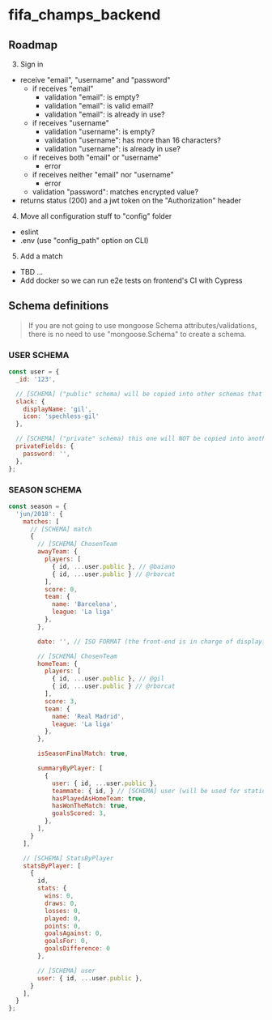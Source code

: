 # fifa_champs_backend

## Roadmap

3. Sign in
  * receive "email", "username" and "password"
    * if receives "email"
      * validation "email": is empty?
      * validation "email": is valid email?
      * validation "email": is already in use?
    * if receives "username"
      * validation "username": is empty?
      * validation "username": has more than 16 characters?
      * validation "username": is already in use?
    * if receives both "email" or "username"
      * error
    * if receives neither "email" nor "username"
      * error
    * validation "password": matches encrypted value?
  * returns status (200) and a jwt token on the "Authorization" header
4. Move all configuration stuff to "config" folder
  * eslint
  * .env (use "config_path" option on CLI)
5. Add a match
  * TBD
...
* Add docker so we can run e2e tests on frontend's CI with Cypress

## Schema definitions

> If you are not going to use mongoose Schema attributes/validations, there is no need to use "mongoose.Schema" to create a schema.

### USER SCHEMA

```js
const user = {
  _id: '123',

  // [SCHEMA] ("public" schema) will be copied into other schemas that relies on user data;
  slack: {
    displayName: 'gil',
    icon: 'spechless-gil'
  },

  // [SCHEMA] ("private" schema) this one will NOT be copied into another schemas
  privateFields: {
    password: '',
  },
};
```

### SEASON SCHEMA

```js
const season = {
  'jun/2018': {
    matches: [
      // [SCHEMA] match
      {
        // [SCHEMA] ChosenTeam
        awayTeam: {
          players: [
            { id, ...user.public }, // @baiano
            { id, ...user.public } // @rborcat
          ],
          score: 0,
          team: {
            name: 'Barcelona',
            league: 'La liga'
          },
        },

        date: '', // ISO FORMAT (the front-end is in charge of displaying it the way it prefers)

        // [SCHEMA] ChosenTeam
        homeTeam: {
          players: [
            { id, ...user.public }, // @gil
            { id, ...user.public } // @rborcat
          ],
          score: 3,
          team: {
            name: 'Real Madrid',
            league: 'La liga'
          },
        },

        isSeasonFinalMatch: true,

        summaryByPlayer: [
          {
            user: { id, ...user.public },
            teammate: { id, } // [SCHEMA] user (will be used for statics, e.g. "@gil wins 70% of matches played with @baiano")
            hasPlayedAsHomeTeam: true,
            hasWonTheMatch: true,
            goalsScored: 3,
          },
        ],
      }
    ],

    // [SCHEMA] StatsByPlayer
    statsByPlayer: [
      {
        id,
        stats: {
          wins: 0,
          draws: 0,
          losses: 0,
          played: 0,
          points: 0,
          goalsAgainst: 0,
          goalsFor: 0,
          goalsDifference: 0
        },

        // [SCHEMA] user
        user: { id, ...user.public },
      }
    ],
  }
};
```
